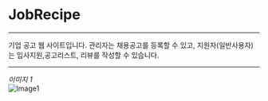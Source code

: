 # JobRecipe
* * *
기업 공고 웹 사이트입니다. 관리자는 채용공고를 등록할 수 있고, 지원자(일반사용자)는 입사지원,공고리스트, 리뷰를 작성할 수 있습니다.  
* * *
*이미지 1*   
![Image1](https://user-images.githubusercontent.com/67901924/98316018-ebaba580-201c-11eb-8390-54e772fb8968.png)
